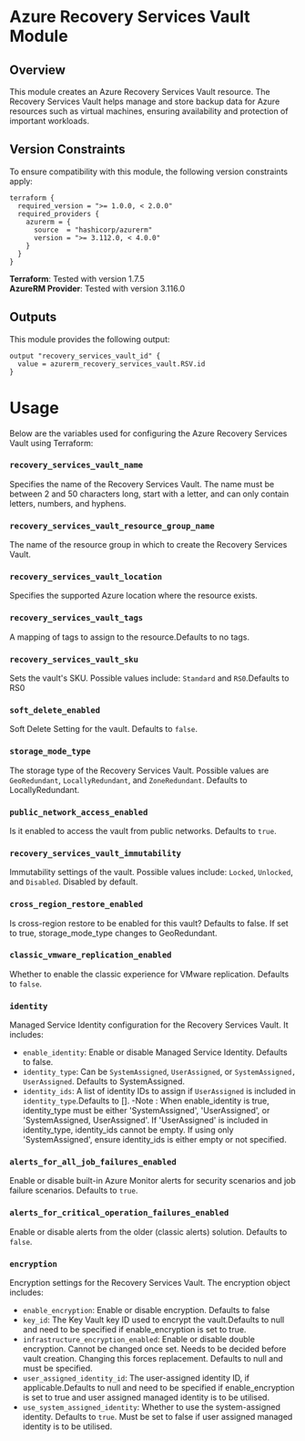 # Azure Recovery Services Vault Module

## Overview
This module creates an Azure Recovery Services Vault resource. The Recovery Services Vault helps manage and store backup data for Azure resources such as virtual machines, ensuring availability and protection of important workloads.

## Version Constraints

To ensure compatibility with this module, the following version constraints apply:

```hcl
terraform {
  required_version = ">= 1.0.0, < 2.0.0"
  required_providers {
    azurerm = {
      source  = "hashicorp/azurerm"
      version = ">= 3.112.0, < 4.0.0"
    }
  }
}
```
**Terraform**: Tested with version 1.7.5  
**AzureRM Provider**: Tested with version 3.116.0

## Outputs
This module provides the following output:

```hcl
output "recovery_services_vault_id" {
  value = azurerm_recovery_services_vault.RSV.id
}
```


# Usage

Below are the variables used for configuring the Azure Recovery Services Vault using Terraform:

### `recovery_services_vault_name`
Specifies the name of the Recovery Services Vault. The name must be between 2 and 50 characters long, start with a letter, and can only contain letters, numbers, and hyphens.

### `recovery_services_vault_resource_group_name`
The name of the resource group in which to create the Recovery Services Vault.

### `recovery_services_vault_location`
Specifies the supported Azure location where the resource exists.

### `recovery_services_vault_tags`
A mapping of tags to assign to the resource.Defaults to no tags.

### `recovery_services_vault_sku`
Sets the vault's SKU. Possible values include: `Standard` and `RS0`.Defaults to RS0

### `soft_delete_enabled`
Soft Delete Setting for the vault. Defaults to `false`.

### `storage_mode_type`
The storage type of the Recovery Services Vault. Possible values are `GeoRedundant`, `LocallyRedundant`, and `ZoneRedundant`. Defaults to LocallyRedundant.

### `public_network_access_enabled`
Is it enabled to access the vault from public networks. Defaults to `true`.

### `recovery_services_vault_immutability`
Immutability settings of the vault. Possible values include: `Locked`, `Unlocked`, and `Disabled`. Disabled by default.

### `cross_region_restore_enabled`
Is cross-region restore to be enabled for this vault? Defaults to false. If set to true, storage_mode_type changes to GeoRedundant.

### `classic_vmware_replication_enabled`
Whether to enable the classic experience for VMware replication. Defaults to `false`.

### `identity`
Managed Service Identity configuration for the Recovery Services Vault. It includes:
- `enable_identity`: Enable or disable Managed Service Identity. Defaults to false.
- `identity_type`: Can be `SystemAssigned`, `UserAssigned`, or `SystemAssigned, UserAssigned`. Defaults to SystemAssigned.
- `identity_ids`: A list of identity IDs to assign if `UserAssigned` is included in `identity_type`.Defaults to [].
-Note : When enable_identity is true, identity_type must be either 'SystemAssigned', 'UserAssigned', or 'SystemAssigned, UserAssigned'. If 'UserAssigned' is included in identity_type, identity_ids cannot be empty. If using only 'SystemAssigned', ensure identity_ids is either empty or not specified.

### `alerts_for_all_job_failures_enabled`
Enable or disable built-in Azure Monitor alerts for security scenarios and job failure scenarios. Defaults to `true`.

### `alerts_for_critical_operation_failures_enabled`
Enable or disable alerts from the older (classic alerts) solution. Defaults to `false`.

### `encryption`
Encryption settings for the Recovery Services Vault. The encryption object includes:
- `enable_encryption`: Enable or disable encryption. Defaults to false
- `key_id`: The Key Vault key ID used to encrypt the vault.Defaults to null and need to be specified if enable_encryption is set to true.
- `infrastructure_encryption_enabled`: Enable or disable double encryption. Cannot be changed once set. Needs to be decided before vault creation. Changing this forces replacement. Defaults to null and must be specified.
- `user_assigned_identity_id`: The user-assigned identity ID, if applicable.Defaults to null and need to be specified if enable_encryption is set to true and user assigned managed identity is to be utilised.
- `use_system_assigned_identity`: Whether to use the system-assigned identity. Defaults to `true`. Must be set to false if user assigned managed identity is to be utilised.


